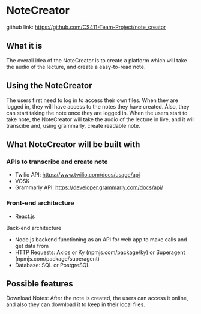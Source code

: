 # NoteCreator

github link: https://github.com/CS411-Team-Project/note_creator

## What it is
The overall idea of the NoteCreator is to create a platform which will take the audio of the lecture, and create a easy-to-read note. 

## Using the NoteCreator
The users first need to log in to access their own files. When they are logged in, they will have access to the notes they have created. Also, they can start taking the note once they are logged in. When the users start to take note, the NoteCreator will take the audio of the lecture in live, and it will transcibe and, using grammarly,  create readable note.

## What NoteCreator will be built with
### APIs to transcribe and create note
- Twilio API: https://www.twilio.com/docs/usage/api
- VOSK
- Grammarly API: https://developer.grammarly.com/docs/api/

### Front-end architecture
- React.js

Back-end architecture
- Node.js backend functioning as an API for web app to make calls and get data from
- HTTP Requests: Axios or Ky (npmjs.com/package/ky) or Superagent (npmjs.com/package/superagent)
- Database: SQL or PostgreSQL

## Possible features
Download Notes: After the note is created, the users can access it online, and also they can download it to keep in their local files.